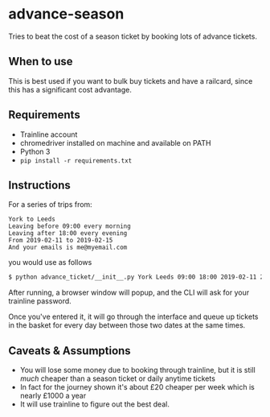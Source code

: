 # advance-season

Tries to beat the cost of a season ticket by booking lots of advance tickets.

## When to use

This is best used if you want to bulk buy tickets and have a railcard, since this has a significant cost advantage.

## Requirements
* Trainline account
* chromedriver installed on machine and available on PATH
* Python 3
* `pip install -r requirements.txt`

## Instructions
For a series of trips from:

```
York to Leeds
Leaving before 09:00 every morning
Leaving after 18:00 every evening
From 2019-02-11 to 2019-02-15
And your emails is me@myemail.com
```

you would use as follows

```bash
$ python advance_ticket/__init__.py York Leeds 09:00 18:00 2019-02-11 2019-02-15 me@myemail.com
```

After running, a browser window will popup, and the CLI will ask for your trainline password.

Once you've entered it, it will go through the interface and queue up tickets in the basket for every day between those two dates at the same times.

## Caveats & Assumptions

* You will lose some money due to booking through trainline, but it is still *much* cheaper than a season ticket or daily anytime tickets
* In fact for the journey shown it's about £20 cheaper per week which is nearly £1000 a year
* It will use trainline to figure out the best deal.
